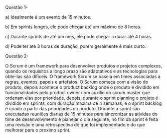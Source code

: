 Questão 1- 

a) Idealmente é um evento de 15 minutos.

b) Em sprints longos, ele pode chegar até um máximo de 8 horas.

c) Durante sprints de até um mes, ele pode chegar a durar até 4 horas.

d) Pode ter até 3 horas de duração, porem geralmente é mais curto.



Questão 2- 

O Scrum é um framework para desenvolver produtos e projetos complexos, quando os requisitos a longo prazo são adaptativos e as tecnologias para obte-las são dificeis. 
O framework Scrum se baseia em times associadas a  regras, eventos, papeis e artefatos. 
O Scrum começa com a visão do produto, depois acontece o product backlog onde o produto é dividido em funcionalidades pelo product owner com auxilio do scrum master que ordenam elas por prioridade, depois, durante o sprint planning o projeto é dividido em sprints, com duração maxima de 4 semanas, e o sprint backlog é criado a partir das prioridades do produto. 
Durante a sprint são executadas reuniões diarias de 15 minutos para sincronizar as atividas do time de desenvolvimento e planejar o dia seguinte, no fim da sprint é feita uma revisão e uma retrospectiva do que foi implementado e do que melhorar para o proximo sprint.


